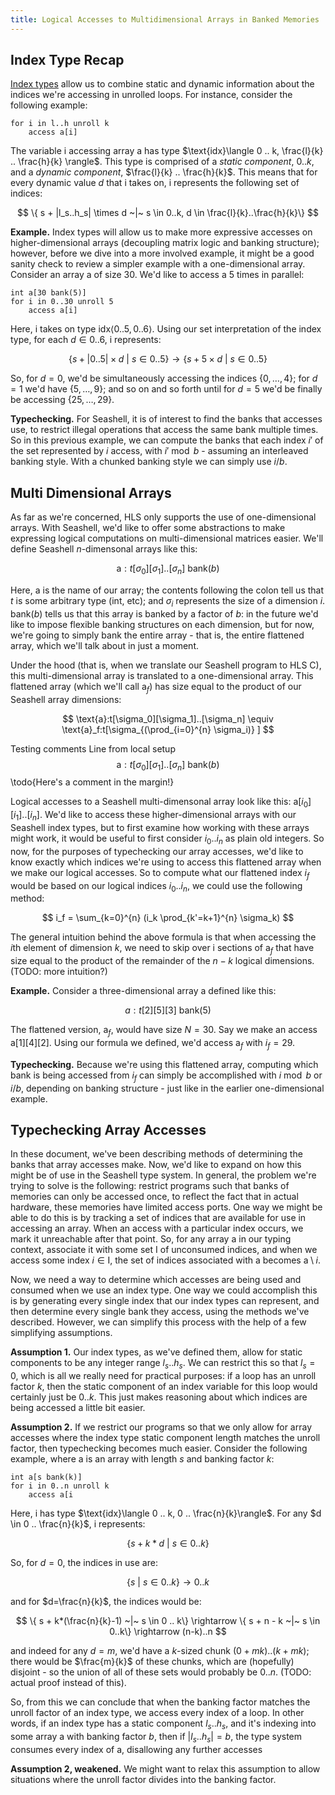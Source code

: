 ```yaml
---
title: Logical Accesses to Multidimensional Arrays in Banked Memories
---
```

Index Type Recap
----------------------

[Index types](https://capra.cs.cornell.edu/seashell/docs/indextype.html) allow us to combine static and dynamic information about the indices we're accessing in unrolled loops. For instance, consider the following example: 

    for i in l..h unroll k
        access a[i]

The variable $\text{i}$ accessing array $\text{a}$ has type $\text{idx}\langle 0 .. k, \frac{l}{k} .. \frac{h}{k} \rangle$. This type is comprised of a *static component*, $0 .. k$, and a *dynamic component*, $\frac{l}{k} .. \frac{h}{k}$. This means that for every dynamic value $d$ that $\text{i}$ takes on, $\text{i}$ represents the following set of indices:

$$
\{ s + |l_s..h_s| \times d ~|~ s \in 0..k, d \in \frac{l}{k}..\frac{h}{k}\}
$$

**Example.**
Index types will allow us to make more expressive accesses on higher-dimensional arrays (decoupling matrix logic and banking structure); however, before we dive into a more involved example, it might be a good sanity check to review a simpler example with a one-dimensional array.  Consider an array $\text{a}$ of size 30. We'd like to access $\text{a}$ 5 times in parallel:

    int a[30 bank(5)]
    for i in 0..30 unroll 5
        access a[i]

Here, $\text{i}$ takes on type $\text{idx}\langle 0 .. 5, 0 .. 6 \rangle$. Using our set interpretation of the index type, for each $d \in 0 .. 6$, $\text{i}$ represents:

$$\{ s + |0 .. 5| \times d ~|~ s \in 0..5 \} \rightarrow \{ s + 5 \times d ~|~ s \in 0..5 \}$$

So, for $d=0$, we'd be simultaneously accessing the indices $\{0, \dots, 4 \}$; for $d=1$ we'd have $\{5, \dots, 9 \}$; and so on and so forth until for $d=5$ we'd be finally be accessing $\{25, \dots, 29 \}$.

**Typechecking.** For Seashell, it is of interest to find the banks that accesses use, to restrict illegal operations that access the same bank multiple times. So in this previous example, we can compute the banks that each index $i'$ of the set represented by $i$ access, with $i' \bmod b$ - assuming an interleaved banking style. With a chunked banking style we can simply use $i / b$.

Multi Dimensional Arrays
------------------------

As far as we're concerned, HLS only supports the use of one-dimensional arrays. With Seashell, we'd like to offer some abstractions to make expressing logical computations on multi-dimensional matrices easier. We'll define Seashell $n$-dimensonal arrays like this:

$$
\text{a}:t[\sigma_0][\sigma_1]..[\sigma_n] \text{ bank}(b)
$$

Here, $\text{a}$ is the name of our array; the contents following the colon tell us that $t$ is some arbitrary type ($\text{int}$, etc); and $\sigma_i$ represents the size of a dimension $i$. $\text{bank}(b)$ tells us that this array is banked by a factor of $b$: in the future we'd like to impose flexible banking structures on each dimension, but for now, we're going to simply bank the entire array - that is, the entire flattened array, which we'll talk about in just a moment.

Under the hood (that is, when we translate our Seashell program to HLS C), this multi-dimensional array is translated to a one-dimensional array. This flattened array (which we'll call $\text{a}_f)$ has size equal to the product of our Seashell array dimensions:

$$
\text{a}:t[\sigma_0][\sigma_1]..[\sigma_n] \equiv \text{a}_f:t[\sigma_{(\prod_{i=0}^{n} \sigma_i)} ]
$$

Testing comments
Line from local setup
$$
\text{a}:t[\sigma_0][\sigma_1]..[\sigma_n] \text{ bank}(b)
$$
\todo{Here's a comment in the margin!}

Logical accesses to a Seashell multi-dimensonal array look like this: $\text{a}[i_0][i_1]..[i_n]$. We'd like to access these higher-dimensional arrays with our Seashell index types, but to first examine how working with these arrays might work, it would be useful to first consider $i_0..i_n$ as plain old integers. So now, for the purposes of typechecking our array accesses, we'd like to know exactly which indices we're using to access this flattened array when we make our logical accesses. So to compute what our flattened index $i_f$ would be based on our logical indices $i_0..i_n$, we could use the following method: 

$$
i_f = \sum_{k=0}^{n} (i_k \prod_{k'=k+1}^{n} \sigma_k)
$$

The general intuition behind the above formula is that when accessing the $i$th element of dimension $k$, we need to skip over i sections of $\text{a}_f$ that have size equal to the product of the remainder of the $n-k$ logical dimensions. (TODO: more intuition?)

**Example.** Consider a three-dimensional array $\text{a}$ defined like this:

$$a:t[2][5][3] \text{ bank} (5)$$

The flattened version, $\text{a}_f$, would have size $N=30$. Say we make an access $\text{a}[1][4][2]$. Using our formula we defined, we'd access $\text{a}_f$ with $i_f=29$.

**Typechecking.** Because we're using this flattened array, computing which bank is being accessed from $i_f$ can simply be accomplished with $i \bmod b$ or $i / b$, depending on banking structure - just like in the earlier one-dimensional example.

Typechecking Array Accesses
------------------------

In these document, we've been describing methods of determining the banks that array accesses make. Now, we'd like to expand on how this might be of use in the Seashell type system. In general, the problem we're trying to solve is the following: restrict programs such that banks of memories can only be accessed once, to reflect the fact that in actual hardware, these memories have limited access ports. One way we might be able to do this is by tracking a set of indices that are available for use in accessing an array. When an access with a particular index occurs, we mark it unreachable after that point. So, for any array $\text{a}$ in our typing context, associate it with some set $\text{I}$ of unconsumed indices, and when we access some index $i \in \text{I}$, the set of indices associated with $\text{a}$ becomes $\text{a} \setminus i$.


Now, we need a way to determine which accesses are being used and consumed when we use an index type. One way we could accomplish this is by generating every single index that our index types can represent, and then determine every single bank they access, using the methods we've described. However, we can simplify this process with the help of a few simplifying assumptions.

**Assumption 1.** Our index types, as we've defined them, allow for static components to be any integer range $l_s .. h_s$. We can restrict this so that $l_s=0$, which is all we really need for practical purposes: if a loop has an unroll factor $k$, then the static component of an index variable for this loop would certainly just be $0 .. k$. This just makes reasoning about which indices are being accessed a little bit easier.

**Assumption 2.** If we restrict our programs so that we only allow for array accesses where the index type static component length matches the unroll factor, then typechecking becomes much easier. Consider the following example, where $\text{a}$ is an array with length $s$ and banking factor $k$:

    int a[s bank(k)]
    for i in 0..n unroll k
        access a[i

Here, $\text{i}$ has type $\text{idx}\langle 0 .. k, 0 .. \frac{n}{k}\rangle$. For any $d \in 0 .. \frac{n}{k}$, $\text{i}$ represents:

$$
\{ s + k * d ~|~ s \in 0 .. k\}
$$

So, for $d=0$, the indices in use are:

$$
\{ s ~|~ s \in 0 .. k \} \rightarrow 0..k
$$

and for $d=\frac{n}{k}$, the indices would be:

$$
\{ s + k*(\frac{n}{k}-1)  ~|~ s \in 0 .. k\} \rightarrow \{ s + n - k ~|~ s \in 0..k\} \rightarrow (n-k)..n
$$

and indeed for any $d=m$, we'd have a $k$-sized chunk $(0+mk)..(k+mk)$; there would be $\frac{m}{k}$ of these chunks, which are (hopefully) disjoint - so the union of all of these sets would probably be $0..n$. (TODO: actual proof instead of this). 

So, from this we can conclude that when the banking factor matches the unroll factor of an index type, we access every index of a loop. In other words, if an index type has a static component $l_s..h_s$, and it's indexing into some array $\text{a}$ with banking factor $b$, then if $|l_s..h_s|=b$, the type system consumes every index of $\text{a}$, disallowing any further accesses

**Assumption 2, weakened.** We might want to relax this assumption to allow situations where the unroll factor divides into the banking factor.
